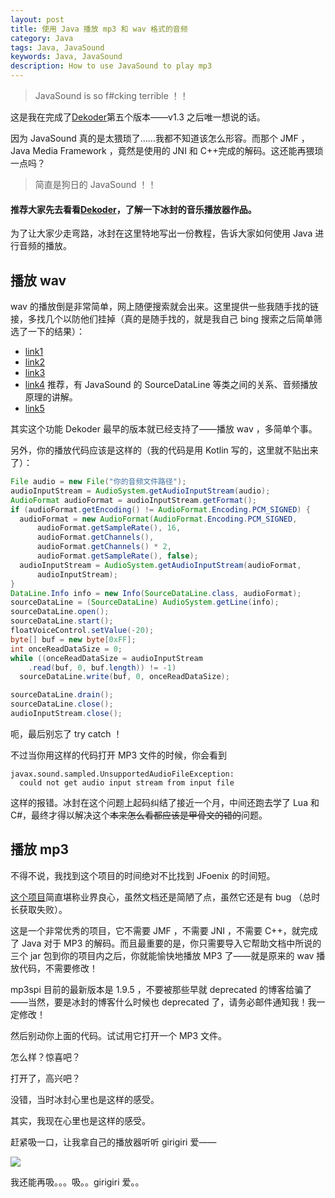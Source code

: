 ```yaml
---
layout: post
title: 使用 Java 播放 mp3 和 wav 格式的音频
category: Java
tags: Java, JavaSound
keywords: Java, JavaSound
description: How to use JavaSound to play mp3
---
```


> JavaSound is so f#cking terrible ！！

这是我在完成了[Dekoder](https://github.com/ice1000/Dekoder)第五个版本——v1.3 之后唯一想说的话。

因为 JavaSound 真的是太猥琐了……我都不知道该怎么形容。而那个 JMF ， Java Media Framework ，竟然是使用的 JNI 和 C++完成的解码。这还能再猥琐一点吗？

> 简直是狗日的 JavaSound ！！

#### 推荐大家先去看看[Dekoder](https://github.com/ice1000/Dekoder)，了解一下冰封的音乐播放器作品。

为了让大家少走弯路，冰封在这里特地写出一份教程，告诉大家如何使用 Java 进行音频的播放。

## 播放 wav

wav 的播放倒是非常简单，网上随便搜索就会出来。这里提供一些我随手找的链接，多找几个以防他们挂掉（真的是随手找的，就是我自己 bing 搜索之后简单筛选了一下的结果）：

- [link1](http://www.anyexample.com/programming/java/java_play_wav_sound_file.xml)
- [link2](http://blog.163.com/penghaimin138@126/blog/static/1336243962009103010149510)
- [link3](http://blog.csdn.net/zi_jun/article/details/7971846)
- [link4](http://tech.163.com/tm/030531/030531_95896.html) 推荐，有 JavaSound 的 SourceDataLine 等类之间的关系、音频播放原理的讲解。
- [link5](http://blog.csdn.net/jgd28/article/details/4566672)

其实这个功能 Dekoder 最早的版本就已经支持了——播放 wav ，多简单个事。

另外，你的播放代码应该是这样的（我的代码是用 Kotlin 写的，这里就不贴出来了）：

```java
File audio = new File("你的音频文件路径");
audioInputStream = AudioSystem.getAudioInputStream(audio);
AudioFormat audioFormat = audioInputStream.getFormat();
if (audioFormat.getEncoding() != AudioFormat.Encoding.PCM_SIGNED) {
  audioFormat = new AudioFormat(AudioFormat.Encoding.PCM_SIGNED,
      audioFormat.getSampleRate(), 16,
      audioFormat.getChannels(),
      audioFormat.getChannels() * 2,
      audioFormat.getSampleRate(), false);
  audioInputStream = AudioSystem.getAudioInputStream(audioFormat,
      audioInputStream);
}
DataLine.Info info = new Info(SourceDataLine.class, audioFormat);
sourceDataLine = (SourceDataLine) AudioSystem.getLine(info);
sourceDataLine.open();
sourceDataLine.start();
floatVoiceControl.setValue(-20);
byte[] buf = new byte[0xFF];
int onceReadDataSize = 0;
while ((onceReadDataSize = audioInputStream
    .read(buf, 0, buf.length)) != -1)
  sourceDataLine.write(buf, 0, onceReadDataSize);

sourceDataLine.drain();
sourceDataLine.close();
audioInputStream.close();
```

呃，最后别忘了 try catch ！

不过当你用这样的代码打开 MP3 文件的时候，你会看到 

```
javax.sound.sampled.UnsupportedAudioFileException: 
  could not get audio input stream from input file
```

这样的报错。冰封在这个问题上起码纠结了接近一个月，中间还跑去学了 Lua 和 C#，最终才得以解决这个~~本来怎么看都应该是甲骨文的错的~~问题。

## 播放 mp3

不得不说，我找到这个项目的时间绝对不比找到 JFoenix 的时间短。

[这个项目](http://www.javazoom.net/mp3spi/sources.html)简直堪称业界良心，虽然文档还是简陋了点，虽然它还是有 bug （总时长获取失败）。

这是一个非常优秀的项目，它不需要 JMF ，不需要 JNI ，不需要 C++，就完成了 Java 对于 MP3 的解码。而且最重要的是，你只需要导入它帮助文档中所说的三个 jar 包到你的项目内之后，你就能愉快地播放 MP3 了——就是原来的 wav 播放代码，不需要修改！

mp3spi 目前的最新版本是 1.9.5 ，不要被那些早就 deprecated 的博客给骗了——当然，要是冰封的博客什么时候也 deprecated 了，请务必邮件通知我！我一定修改！

然后别动你上面的代码。试试用它打开一个 MP3 文件。

怎么样？惊喜吧？

打开了，高兴吧？

没错，当时冰封心里也是这样的感受。

其实，我现在心里也是这样的感受。

赶紧吸一口，让我拿自己的播放器听听 girigiri 爱——

![](https://coding.net/u/ice1000/p/Images/git/raw/master/blog-img/old/java/javasound/1.png)

我还能再吸。。。吸。。girigiri 爱。。
